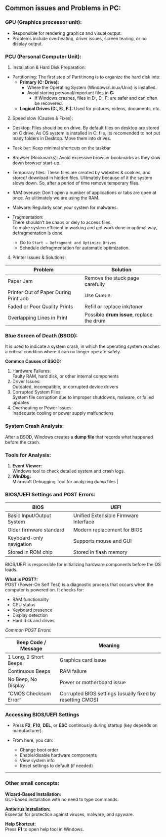 ## Common issues and Problems in PC:

### GPU (Graphics processor unit):
- Responsible for rendering graphics and visual output.
- Problems include overheating, driver issues, screen tearing, or no display output.

### PCU (Personal Computer Unit):
1. Installation & Hard Disk Preparation:<br>

* Partitioning: The first step of Partitinong is to organize the hard disk into:
  * **Primary (C: Drive):** <br>
    - Where the Operating System (Windows/Linux/Unix) is installed.
    - Avoid storing personal/important files in **C:**
      - If Windows crashes, files in D:, E:, F: are safer and can often be recovered.
  * **Logical Drives (D:, E:, F:):** Used for pictures, videos, documents, etc.

2. Speed slow (Causes & Fixes): <br>
-	Desktop: Files should be on drive. By default files on desktop are stored on C drive. As OS system is installed in C: file, its recomended to not put many folders in Desktop. Move them into drives. 

-	Task bar: Keep minimal shortcuts on the taskbar 

-	Browser (Bookmarks): Avoid excessive browser bookmarks as they slow down browser start-up.

-	Temporary files: These files are created by websites & cookies, and stored/ download in hidden files. Ulitmately because of it the system slows down.  So, after a period of time remove temporary files.

- RAM overuse: Don't open a number of applications or tabs are open at once. As ulitimately we are using the RAM.

-	Malware: Regularly scan your system for malwares.

-	Fragmentation: <br>
    There shouldn’t be chaos or dely to access files. <br>
    To make system efficient in working and get work done in optimal way, defragmentation is done.<br>
    * Go to `Start → Defragment and Optimize Drives`
    * Schedule defragmentation for automatic optimization.

4. Printer Issues & Solutions:
   
| Problem                            | Solution                                  |
| ---------------------------------- | ----------------------------------------- |
|  Paper Jam                       | Remove the stuck page carefully           |
|  Printer Out of Paper During Print Job | Use Queue.                 |
|  Faded or Poor Quality Prints   | Refill or replace ink/toner               |
|  Overlapping Lines in Print      | Possible **drum issue**, replace the drum |

###  Blue Screen of Death (BSOD):
It is used to indicate a system crash, in which the operating system reaches a critical condition where it can no longer operate safely.

**Common Causes of BSOD:**

1. Hardware Failures: <br>
   Faulty RAM, hard disk, or other internal components
2. Driver Issues: <br>
   Outdated, incompatible, or corrupted device drivers
4. Corrupted System Files: <br>
   System file corruption due to improper shutdowns, malware, or failed updates
5. Overheating or Power Issues: <br>
   Inadequate cooling or power supply malfunctions

###  System Crash Analysis:

After a BSOD, Windows creates a **dump file** that records what happened before the crash.

### Tools for Analysis:
1. **Event Viewer:** <br>
   Windows tool to check detailed system and crash logs.
2. **WinDbg:** <br>
   Microsoft Debugging Tool for analyzing dump files    |
   
### BIOS/UEFI Settings and POST Errors:

| BIOS                      | UEFI                                  |
| ------------------------- | ------------------------------------- |
| Basic Input/Output System | Unified Extensible Firmware Interface |
| Older firmware standard   | Modern replacement for BIOS           |
| Keyboard-only navigation  | Supports mouse and GUI                |
| Stored in ROM chip        | Stored in flash memory                |

BIOS/UEFI is responsible for initializing hardware components before the OS loads.


**What is POST?:** <br>
POST (Power-On Self Test) is a diagnostic process that occurs when the computer is powered on. It checks for:

* RAM functionality
* CPU status
* Keyboard presence
* Display detection
* Hard disk and drives

*Common POST Errors:*

| Beep Code / Message   | Meaning                                                   |
| --------------------- | --------------------------------------------------------- |
| 1 Long, 2 Short Beeps | Graphics card issue                                       |
| Continuous Beeps      | RAM failure                                               |
| No Beep, No Display   | Power or motherboard issue                                |
| “CMOS Checksum Error” | Corrupted BIOS settings (usually fixed by resetting CMOS) |

### Accessing BIOS/UEFI Settings

* Press **F2**, **F10**, **DEL**, or **ESC** continously during startup (key depends on manufacturer).
* From here, you can:

  * Change boot order
  * Enable/disable hardware components
  * View system info
  * Reset settings to default (if needed)

 
---
### Other small concepts: 

**Wizard-Based Installation:** <br>
GUI-based installation with no need to type commands.

**Antivirus Installation:** <br>
Essential for protection against viruses, malware, and spyware.

**Help Shortcut:**<br>
Press **F1** to open help tool in Windows.

